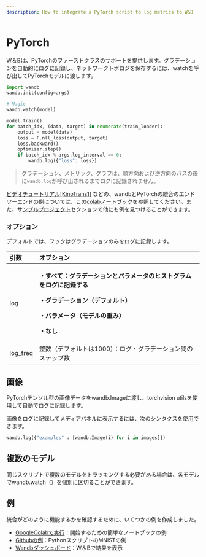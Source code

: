 ```yaml
---
description: How to integrate a PyTorch script to log metrics to W&B
---
```


# PyTorch

W＆Bは、PyTorchのファーストクラスのサポートを提供します。グラデーションを自動的にログに記録し、ネットワークトポロジを保存するには、watchを呼び出してPyTorchモデルに渡します。

```python
import wandb
wandb.init(config=args)

# Magic
wandb.watch(model)

model.train()
for batch_idx, (data, target) in enumerate(train_loader):
    output = model(data)
    loss = F.nll_loss(output, target)
    loss.backward()
    optimizer.step()
    if batch_idx % args.log_interval == 0:
        wandb.log({"loss": loss})
```

> グラデーション、メトリック、グラフは、順方向および逆方向のパスの後に`wandb.log`が呼び出されるまでログに記録されません。

 [ビデオチュートリアル](https://www.youtube.com/watch?v=G7GH0SeNBMA&ab_channel=Weights%26Biases)[\[KinoTrans1\]](applewebdata://06DFC33A-D952-4B5D-8160-04283E55F43E#_msocom_1) などの、wandbとPyTorchの統合のエンドツーエンドの例については、この[colabノートブック](https://colab.research.google.com/github/wandb/examples/blob/master/colabs/pytorch/Simple_PyTorch_Integration.ipynb)を参照してください。また、サ[ンプルプロジェクト](https://colab.research.google.com/github/wandb/examples/blob/master/colabs/pytorch/Simple_PyTorch_Integration.ipynb)セクションで他にも例を見つけることができます。

###  **オプション**

 デフォルトでは、フックはグラデーションのみをログに記録します。

<table>
  <thead>
    <tr>
      <th style="text-align:left">&#x5F15;&#x6570;</th>
      <th style="text-align:left">&#x30AA;&#x30D7;&#x30B7;&#x30E7;&#x30F3;</th>
    </tr>
  </thead>
  <tbody>
    <tr>
      <td style="text-align:left">log</td>
      <td style="text-align:left">
        <p><b>&#x30FB;&#x3059;&#x3079;&#x3066;&#xFF1A;&#x30B0;&#x30E9;&#x30C7;&#x30FC;&#x30B7;&#x30E7;&#x30F3;&#x3068;&#x30D1;&#x30E9;&#x30E1;&#x30FC;&#x30BF;&#x306E;&#x30D2;&#x30B9;&#x30C8;&#x30B0;&#x30E9;&#x30E0;&#x3092;&#x30ED;&#x30B0;&#x306B;&#x8A18;&#x9332;&#x3059;&#x308B;</b>
        </p>
        <p><b>&#x30FB;&#x30B0;&#x30E9;&#x30C7;&#x30FC;&#x30B7;&#x30E7;&#x30F3;&#xFF08;&#x30C7;&#x30D5;&#x30A9;&#x30EB;&#x30C8;&#xFF09;</b>
        </p>
        <p><b>&#x30FB;&#x30D1;&#x30E9;&#x30E1;&#x30FC;&#x30BF;&#xFF08;&#x30E2;&#x30C7;&#x30EB;&#x306E;&#x91CD;&#x307F;&#xFF09;</b>
        </p>
        <p><b>&#x30FB;&#x306A;&#x3057;</b>
        </p>
      </td>
    </tr>
    <tr>
      <td style="text-align:left">log_freq</td>
      <td style="text-align:left">&#x6574;&#x6570;&#xFF08;&#x30C7;&#x30D5;&#x30A9;&#x30EB;&#x30C8;&#x306F;1000&#xFF09;&#xFF1A;&#x30ED;&#x30B0;&#x30FB;&#x30B0;&#x30E9;&#x30C7;&#x30FC;&#x30B7;&#x30E7;&#x30F3;&#x9593;&#x306E;&#x30B9;&#x30C6;&#x30C3;&#x30D7;&#x6570;</td>
    </tr>
  </tbody>
</table>

## **画像**

 PyTorchテンソル型の画像データをwandb.Imageに渡し、torchvision utilsを使用して自動でログに記録します。

画像をログに記録してメディアパネルに表示するには、次のシンタクスを使用できます。

```python
wandb.log({"examples" : [wandb.Image(i) for i in images]})
```

## **複数のモデル**

同じスクリプトで複数のモデルをトラッキングする必要がある場合は、各モデルでwandb.watch（）を個別に区切ることができます。

##  **例**

統合がどのように機能するかを確認するために、いくつかの例を作成しました。

*  [GoogleColabで実行](https://colab.research.google.com/github/wandb/examples/blob/master/colabs/pytorch/Simple_PyTorch_Integration.ipynb)：開始するための簡単なノートブックの例
*  [Githubの例](https://github.com/wandb/examples/blob/master/examples/pytorch/pytorch-cnn-mnist/main.py)：PythonスクリプトのMNISTの例
*  [Wandbダッシュボード](https://app.wandb.ai/wandb/pytorch-mnist/runs/)：W＆Bで結果を表示

